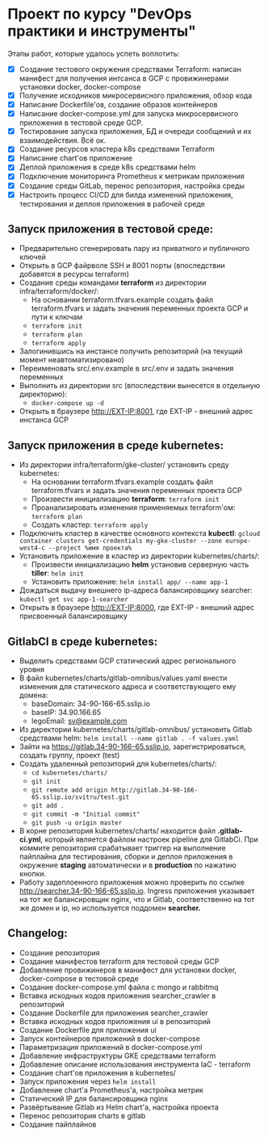 # Проект по курсу "DevOps практики и инструменты"

Этапы работ, которые удалось успеть воплотить:
 - [x] Создание тестового окружения средствами Terraform: написан манифест для получения интсанса в GCP с провижинерами установки docker, docker-compose
 - [x] Получение исходников микросервисного приложения, обзор кода
 - [x] Написание Dockerfile'ов, создание образов контейнеров
 - [x] Написание docker-compose.yml для запуска микросервисного приложения в тестовой среде GCP. 
 - [x] Тестирование запуска приложения, БД и очереди сообщений и их взаимодействия. Всё ок.
 - [x] Создание ресурсов кластера k8s средствами Terraform
 - [x] Написание chart'ов приложение
 - [x] Деплой приложения в среде k8s средствами helm
 - [x] Подключение мониторинга Prometheus к метрикам приложения
 - [x] Создание среды GitLab, перенос репозитория, настройка среды
 - [x] Настроить процесс CI/CD для билда изменений приложения, тестирования и деплоя приложения в рабочей среде
 
## Запуск приложения в тестовой среде:
 - Предварительно сгенерировать пару из приватного и публичного ключей
 - Открыть в GCP файрволе SSH и 8001 порты (впоследствии добавятся в ресурсы terraform)
 - Создание среды командами **terraform** из директории infra/terraform/docker/:
   - На основании terraform.tfvars.example создать файл terraform.tfvars и задать значения переменных проекта GCP и пути к ключам
   - ```terraform init```
   - ```terraform plan```
   - ```terraform apply```
 - Залогинившись на инстансе получить репозиторий (на текущий момент неавтоматизировано)
 - Переименовать src/.env.example в src/.env и задать значения переменных
 - Выполнить из директории src (впоследствии вынесется в отдельную директорию):
   - ```docker-compose up -d```
 - Открыть в браузере <http://EXT-IP:8001>, где EXT-IP - внешний адрес инстанса GCP

## Запуск приложения в среде kubernetes:
 - Из директории infra/terraform/gke-cluster/ установить среду kubernetes:
   - На основании terraform.tfvars.example создать файл terraform.tfvars и задать значения переменных проекта GCP
   - Произвести инициализацию **terraform**: ```terraform init```
   - Проанализировать изменения применяемых terraform'ом: ```terraform plan```
   - Создать кластер: ```terraform apply```
 - Подключить кластер в качестве основного контекста **kubectl**: ```gcloud container clusters get-credentials my-gke-cluster --zone europe-west4-c --project %имя проекта%```
 - Установить приложение в кластер из директории kubernetes/charts/:
   - Произвести инициализацию **helm** установив серверную часть **tiller**: ```helm init```
   - Установить приложение: ```helm install app/ --name app-1```
 - Дождаться выдачу внешнего ip-адреса балансировщику searcher: ```kubectl get svc app-1-searcher```
 - Открыть в браузере <http://EXT-IP:8000>, где EXT-IP - внешний адрес присвоенный балансировщику

## GitlabCI в среде kubernetes:
 - Выделить средствами GCP статический адрес регионального уровня
 - В файл kubernetes/charts/gitlab-omnibus/values.yaml внести изменения для статического адреса и соответствующего ему домена:
   - baseDomain: 34-90-166-65.sslip.io
   - baseIP: 34.90.166.65
   - legoEmail: sv@example.com
 - Из директории kubernetes/charts/gitlab-omnibus/ установить Gitlab средствами helm: ```helm install --name gitlab . -f values.yaml```
 - Зайти на <https://gitlab.34-90-166-65.sslip.io>, зарегистрироваться, создать группу, проект (test)
 - Создать удаленный репозиторий для kubernetes/charts/:
   - ```cd kubernetes/charts/```
   - ```git init```
   - ```git remote add origin http://gitlab.34-90-166-65.sslip.io/svitru/test.git```
   - ```git add .```
   - ```git commit -m "Initial commit"```
   - ```git push -u origin master```
 - В корне репозитория kubernetes/charts/ находится файл **.gitlab-ci.yml**, который является файлом настроек pipeline для GitlabCi. При коммите репозитория срабатывает триггер на выполнение пайплайна для тестирования, сборки и деплоя приложения в окружение **staging** автоматически и в **production** по нажатию кнопки.
 - Работу задеплоенного приложения можно проверить по ссылке <http://searcher.34-90-166-65.sslip.io>. Ingress приложения указывает на тот же балансировщик nginx, что и Gitlab, соответственно на тот же домен и ip, но используется поддомен **searcher.**

## Changelog:
 - Создание репозитория
 - Создание манифестов terraform для тестовой среды GCP
 - Добавление провижинеров в манифест для установки docker, docker-compose в тестовой среде
 - Создание docker-compose.yml файла с mongo и rabbitmq
 - Вставка искодных кодов приложения searcher_crawler в репозиторий
 - Создание Dockerfile для приложения searcher_crawler
 - Вставка искодных кодов приложения ui в репозиторий
 - Создание Dockerfile для приложения ui
 - Запуск контейнеров приложений в docker-compose
 - Параметризация приложений в docker-compose.yml
 - Добавление инфраструктуры GKE средствами terraform
 - Добавление описание использования инструмента IaC - terraform
 - Создание chart'ов приложения в kubernetes/
 - Запуск приложения через ```helm install```
 - Добавление chart'а Prometheus'а, настройка метрик
 - Статический IP для балансировщика nginx
 - Развёртывание Gitlab из Helm chart'а, настройка проекта
 - Перенос репозитория charts в gitlab
 - Создание пайплайнов

